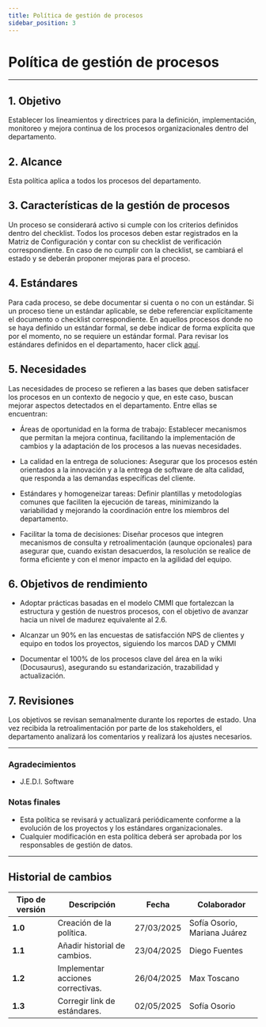 ```yaml
---
title: Política de gestión de procesos
sidebar_position: 3
---
```


# **Política de gestión de procesos**

---

## **1. Objetivo**

Establecer los lineamientos y directrices para la definición, implementación, monitoreo y mejora continua de los procesos organizacionales dentro del departamento.

## **2. Alcance**

Esta política aplica a todos los procesos del departamento. 

## **3. Características de la gestión de procesos**

Un proceso se considerará activo si cumple con los criterios definidos dentro del checklist. Todos los procesos deben estar registrados en la Matriz de Configuración y contar con su checklist de verificación correspondiente. En caso de no cumplir con la checklist, se cambiará el estado y se deberán proponer mejoras para el proceso.

## **4. Estándares**

Para cada proceso, se debe documentar si cuenta o no con un estándar. Si un proceso tiene un estándar aplicable, se debe referenciar explícitamente el documento o checklist correspondiente. En aquellos procesos donde no se haya definido un estándar formal, se debe indicar de forma explícita que por el momento, no se requiere un estándar formal. Para revisar los estándares definidos en el departamento, hacer click [aquí](https://codeandco-wiki.netlify.app/docs/category/estandares).

## **5. Necesidades**

Las necesidades de proceso se refieren a las bases que deben satisfacer los procesos en un contexto de negocio y que, en este caso, buscan mejorar aspectos detectados en el departamento. Entre ellas se encuentran:

- Áreas de oportunidad en la forma de trabajo: Establecer mecanismos que permitan la mejora continua, facilitando la implementación de cambios y la adaptación de los procesos a las nuevas necesidades.

- La calidad en la entrega de soluciones: Asegurar que los procesos estén orientados a la innovación y a la entrega de software de alta calidad, que responda a las demandas específicas del cliente.

- Estándares y homogeneizar tareas: Definir plantillas y metodologías comunes que faciliten la ejecución de tareas, minimizando la variabilidad y mejorando la coordinación entre los miembros del departamento.

- Facilitar la toma de decisiones: Diseñar procesos que integren mecanismos de consulta y retroalimentación (aunque opcionales) para asegurar que, cuando existan desacuerdos, la resolución se realice de forma eficiente y con el menor impacto en la agilidad del equipo.

## **6. Objetivos de rendimiento**

- Adoptar prácticas basadas en el modelo CMMI que fortalezcan la estructura y gestión de nuestros procesos, con el objetivo de avanzar hacia un nivel de madurez equivalente al 2.6.

- Alcanzar un 90% en las encuestas de satisfacción NPS de clientes y equipo en todos los proyectos, siguiendo los marcos DAD y CMMI

- Documentar el 100% de los procesos clave del área en la wiki (Docusaurus), asegurando su estandarización, trazabilidad y actualización.

## **7. Revisiones**

Los objetivos se revisan semanalmente durante los reportes de estado. Una vez recibida la retroalimentación por parte de los stakeholders, el departamento analizará los comentarios y realizará los ajustes necesarios.

---
### **Agradecimientos**

- J.E.D.I. Software

### **Notas finales**

- Esta política se revisará y actualizará periódicamente conforme a la evolución de los proyectos y los estándares organizacionales.
- Cualquier modificación en esta política deberá ser aprobada por los responsables de gestión de datos.


---

## Historial de cambios

| **Tipo de versión** | **Descripción**                               | **Fecha** | **Colaborador**                 |
| ------------------- | --------------------------------------------- | --------- | ------------------------------- |
| **1.0**             | Creación de la política.                       | 27/03/2025 | Sofía Osorio, Mariana Juárez   |
| **1.1**             | Añadir historial de cambios.                   | 23/04/2025 | Diego Fuentes   |
| **1.2**             |  Implementar acciones correctivas. |      26/04/2025        |  Max Toscano    |
| **1.3**             | Corregir link de estándares.                   | 02/05/2025 | Sofía Osorio    |